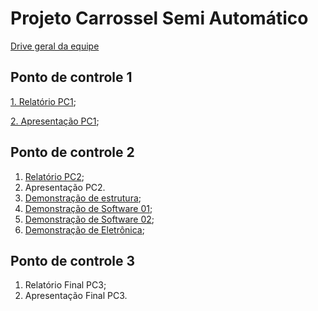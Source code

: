 # **Projeto Carrossel Semi Automático**

[Drive geral da equipe](https://drive.google.com/drive/folders/1SNzbrYYBcQJrZGgxJxeI2e0fg5UQKnC_?usp=sharing)

## Ponto de controle 1
[1. Relatório PC1](https://drive.google.com/drive/folders/1hcpzQCm93AO7XTOLD8e5XXKUiBjrhxar?usp=sharing);  

[2. Apresentação PC1](https://docs.google.com/presentation/d/16xRmVxxraC2DeXF5xHp9jdMfvjBRyqOAw6xtU3RuEFE/edit?usp=sharing);  


## Ponto de controle 2
1. [Relatório PC2](https://drive.google.com/file/d/1sueSJVPJKFlStj-roTH5Uu3DRc-gKoQc/view?usp=sharing);  
3. Apresentação PC2.
4. [Demonstração de estrutura](https://www.youtube.com/watch?v=xxj_gp6b1Ss);  
5. [Demonstração de Software 01](https://www.youtube.com/watch?v=y3_EY3GomqQ);  
6. [Demonstração de Software 02](https://www.youtube.com/watch?v=681mqDAlAaw);
7. [Demonstração de Eletrônica](https://youtube.com/shorts/k-reLktO9RY?feature=share);  

## Ponto de controle 3
1. Relatório Final PC3;
2. Apresentação Final PC3.

 
